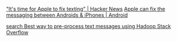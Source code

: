 
["It's time for Apple to fix texting" | Hacker News](https://news.ycombinator.com/item?id=32399238)
[Apple can fix the messaging between Androids & iPhones | Android](https://www.android.com/get-the-message/)

[search Best way to pre-process text messages using Hadoop Stack Overflow](https://stackoverflow.com/questions/6543102/best-way-to-pre-process-text-messages-using-hadoop)
